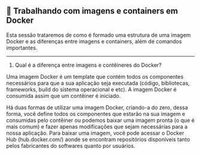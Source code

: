 ## 🚀 Trabalhando com imagens e containers em Docker

Esta sessão trataremos de como é formado uma estrutura de uma imagem Docker e as diferenças entre imagens e containers, além de comandos importantes.


---

1. Qual é a diferença entre imagens e contêineres do Docker?

Uma imagem Docker é um template que contém todos os componentes necessários para que a sua aplicação seja executada (código, bibliotecas, frameworks, build do sistema operacional e etc).
A imagem Docker é consumida assim que um contêiner é iniciado.

Há duas formas de utilizar uma imagem Docker, criando-a do zero, dessa forma, você define todos os componentes que estarão na sua imagem e consumidas pelo contêiner ou podemos baixar uma imagem pronta (o que é mais comum) e fazer apenas modificações que sejam necessárias para a nossa aplicação.
Para baixar uma imagem, você pode acessar o Docker Hub (hub.docker.com/) aonde se encontram repositórios disponíveis tanto pelos fabricantes do softwares quanto por usuários.

